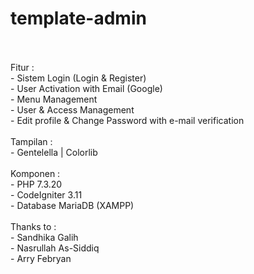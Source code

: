 # template-admin
<br>
<br> Fitur : 
<br> - Sistem Login (Login & Register)
<br> - User Activation with Email (Google)
<br> - Menu Management
<br> - User & Access Management
<br> - Edit profile & Change Password with e-mail verification
<br>
<br> Tampilan : 
<br> - Gentelella | Colorlib
<br>
<br> Komponen : 
<br> - PHP 7.3.20
<br> - CodeIgniter 3.11
<br> - Database MariaDB (XAMPP)
<br>
<br> Thanks to :
<br> - Sandhika Galih
<br> - Nasrullah As-Siddiq
<br> - Arry Febryan



